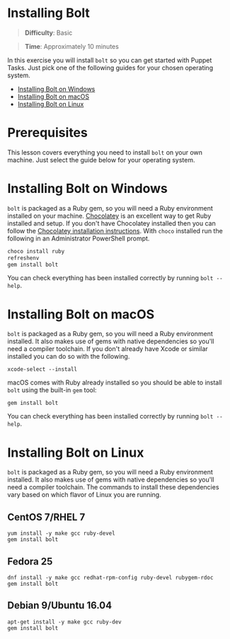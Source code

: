 # Installing Bolt

> **Difficulty**: Basic

> **Time**: Approximately 10 minutes

In this exercise you will install `bolt` so you can get started with Puppet Tasks. Just pick one of the following guides for your chosen operating system.

- [Installing Bolt on Windows](#installing-bolt-on-windows)
- [Installing Bolt on macOS](#installing-bolt-on-macos)
- [Installing Bolt on Linux](#installing-bolt-on-linux)

# Prerequisites

This lesson covers everything you need to install `bolt` on your own machine. Just select the guide below for your operating system.

# Installing Bolt on Windows

`bolt` is packaged as a Ruby gem, so you will need a Ruby environment installed on your machine. [Chocolatey](https://chocolatey.org/) is an excellent way to get Ruby installed and setup. If you don't have Chocolatey installed then you can follow the [Chocolatey installation instructions](https://chocolatey.org/install). With `choco` installed run the following in an Administrator PowerShell prompt.

```powershell
choco install ruby
refreshenv
gem install bolt
```

You can check everything has been installed correctly by running `bolt --help`.

# Installing Bolt on macOS

`bolt` is packaged as a Ruby gem, so you will need a Ruby environment installed. It also makes use of gems with native dependencies so you'll need a compiler toolchain. If you don't already have Xcode or similar installed you can do so with the following.

```
xcode-select --install
```

macOS comes with Ruby already installed so you should be able to install `bolt` using the built-in `gem` tool: 

```
gem install bolt
```

You can check everything has been installed correctly by running `bolt --help`.


# Installing Bolt on Linux

`bolt` is packaged as a Ruby gem, so you will need a Ruby environment installed. It also makes use of gems with native dependencies so you'll need a compiler toolchain. The commands to install these dependencies vary based on which flavor of Linux you are running.

## CentOS 7/RHEL 7

```
yum install -y make gcc ruby-devel
gem install bolt
```

## Fedora 25

```
dnf install -y make gcc redhat-rpm-config ruby-devel rubygem-rdoc
gem install bolt
```

## Debian 9/Ubuntu 16.04

```
apt-get install -y make gcc ruby-dev
gem install bolt
```
